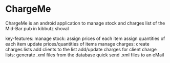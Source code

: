 # ChargeMe
ChargeMe is an android application to manage stock and charges list of the Mid-Bar pub in kibbutz shoval

key-features:
manage stock:
  assign prices of each item
  assign quantities of each item
  update prices/quantities of items
manage charges:
  create charges lists
  add clients to the list
  add/update charges for client
charge lists:
  generate .xml files from the database
  quick send .xml files to an eMail
